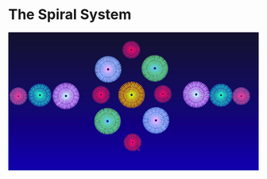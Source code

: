 <h1>The Spiral System</h1>
<img src="https://github.com/jasonjung3012/Python-Design-Project/blob/master/Jason's%20project%20image.jpg">
